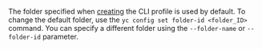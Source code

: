 The folder specified when [creating](../cli/operations/profile/profile-create.md) the CLI profile is used by default. To change the default folder, use the `yc config set folder-id <folder_ID>` command. You can specify a different folder using the `--folder-name` or `--folder-id` parameter.